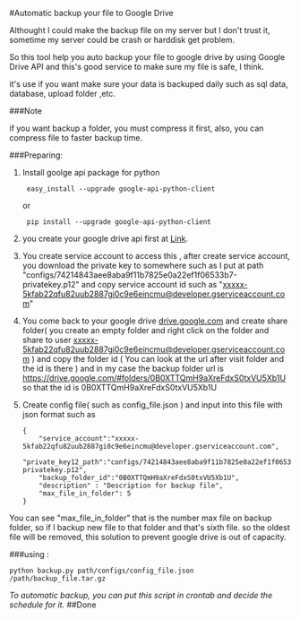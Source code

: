 #Automatic backup your file to Google Drive

Althought I could make the backup file on my server but I don't trust it, sometime my server could be crash or harddisk get problem.

So this tool help you auto backup your file to google drive by using Google Drive API and this's good service to make sure my file is safe, I think.

it's use if you want make sure your data is backuped daily such as sql data, database, upload folder ,etc.

###Note

if you want backup a folder, you must compress it first, also, you can compress file to faster backup time.

###Preparing:

1. Install goolge api package for python

		easy_install --upgrade google-api-python-client

   or

		pip install --upgrade google-api-python-client

2. you  create your google drive api first at [Link](https://code.google.com/apis/console/b/0/).

3. You create service account to access this , after create service account, you download the private key to somewhere such as I put at path "configs/74214843aee8aba9f11b7825e0a22ef1f06533b7-privatekey.p12" and copy service account id such as "xxxxx-5kfab22qfu82uub2887gi0c9e6eincmu@developer.gserviceaccount.com"
4. You come back to your google drive [drive.google.com](https://drive.google.com) and create share folder( you create an empty folder and right click on the folder and share to user xxxxx-5kfab22qfu82uub2887gi0c9e6eincmu@developer.gserviceaccount.com  ) and copy the folder id ( You can look at the url after visit folder and the id is there ) and in my case the backup folder url is https://drive.google.com/#folders/0B0XTTQmH9aXreFdxS0txVU5Xb1U so that the id is 0B0XTTQmH9aXreFdxS0txVU5Xb1U

5.  Create config file( such as config_file.json ) and input into this file with json format such as

		{
			"service_account":"xxxxx-5kfab22qfu82uub2887gi0c9e6eincmu@developer.gserviceaccount.com",
			"private_key12_path":"configs/74214843aee8aba9f11b7825e0a22ef1f06533b7-privatekey.p12",
			"backup_folder_id":"0B0XTTQmH9aXreFdxS0txVU5Xb1U",
			"description" : "Description for backup file",
			"max_file_in_folder": 5
		}

You can see "max_file_in_folder" that is the number max file on backup folder, so if I backup new file to that folder and that's sixth file. so the oldest file will be removed, this solution to prevent google drive is out of capacity.



###using :

    python backup.py path/configs/config_file.json /path/backup_file.tar.gz

*To automatic backup, you can put this script in crontab and decide the schedule for it.*
##Done